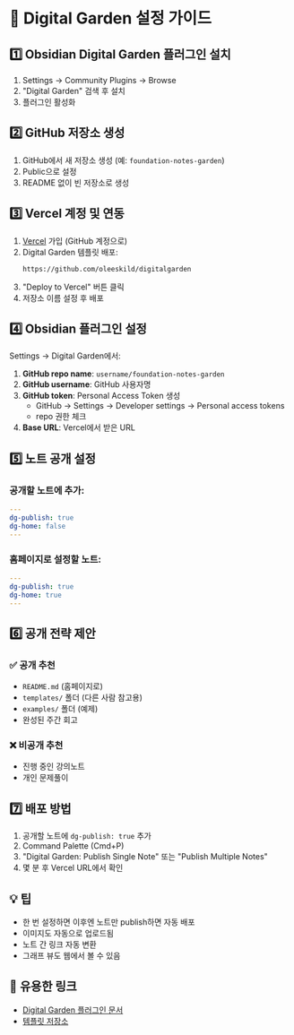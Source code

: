 # 🌱 Digital Garden 설정 가이드

## 1️⃣ Obsidian Digital Garden 플러그인 설치
1. Settings → Community Plugins → Browse
2. "Digital Garden" 검색 후 설치
3. 플러그인 활성화

## 2️⃣ GitHub 저장소 생성
1. GitHub에서 새 저장소 생성 (예: `foundation-notes-garden`)
2. Public으로 설정
3. README 없이 빈 저장소로 생성

## 3️⃣ Vercel 계정 및 연동
1. [Vercel](https://vercel.com) 가입 (GitHub 계정으로)
2. Digital Garden 템플릿 배포:
   ```
   https://github.com/oleeskild/digitalgarden
   ```
3. "Deploy to Vercel" 버튼 클릭
4. 저장소 이름 설정 후 배포

## 4️⃣ Obsidian 플러그인 설정
Settings → Digital Garden에서:
1. **GitHub repo name**: `username/foundation-notes-garden`
2. **GitHub username**: GitHub 사용자명
3. **GitHub token**: Personal Access Token 생성
   - GitHub → Settings → Developer settings → Personal access tokens
   - repo 권한 체크
4. **Base URL**: Vercel에서 받은 URL

## 5️⃣ 노트 공개 설정

### 공개할 노트에 추가:
```yaml
---
dg-publish: true
dg-home: false
---
```

### 홈페이지로 설정할 노트:
```yaml
---
dg-publish: true
dg-home: true
---
```

## 6️⃣ 공개 전략 제안

### ✅ 공개 추천
- `README.md` (홈페이지로)
- `templates/` 폴더 (다른 사람 참고용)
- `examples/` 폴더 (예제)
- 완성된 주간 회고

### ❌ 비공개 추천
- 진행 중인 강의노트
- 개인 문제풀이

## 7️⃣ 배포 방법
1. 공개할 노트에 `dg-publish: true` 추가
2. Command Palette (Cmd+P)
3. "Digital Garden: Publish Single Note" 또는 "Publish Multiple Notes"
4. 몇 분 후 Vercel URL에서 확인

## 💡 팁
- 한 번 설정하면 이후엔 노트만 publish하면 자동 배포
- 이미지도 자동으로 업로드됨
- 노트 간 링크 자동 변환
- 그래프 뷰도 웹에서 볼 수 있음

## 🔗 유용한 링크
- [Digital Garden 플러그인 문서](https://dg-docs.ole.dev/)
- [템플릿 저장소](https://github.com/oleeskild/digitalgarden)